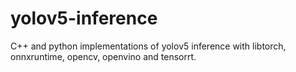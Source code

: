 # yolov5-inference
C++ and python implementations of yolov5 inference with libtorch, onnxruntime, opencv, openvino and tensorrt.
